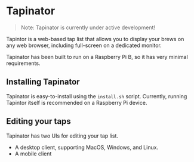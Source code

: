 # Tapinator

> Note: Tapinator is currently under active development!

Tapintor is a web-based tap list that allows you to display your brews
on any web browser, including full-screen on a dedicated monitor. 

Tapinator has been built to run on a Raspberry Pi B, so it has very minimal
requirements.

## Installing Tapinator

Tapinator is easy-to-install using the `install.sh` script. Currently, 
running Tapintor itself is recommended on a Raspberry Pi device. 

## Editing your taps

Tapinator has two UIs for editing your tap list.

* A desktop client, supporting MacOS, Windows, and Linux.
* A mobile client

